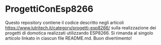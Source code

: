 # ProgettiConEsp8266
Questo repository contiene il codice descritto negli articoli https://www.lutritech.it/category/progetti-esp8266/ 
sulla realizzazione dei progetti di domotica realizzati utilizzando ESP8266.
Si rimanda al singolo articolo linkato in ciascun file README.md.
Buon divertimento!
